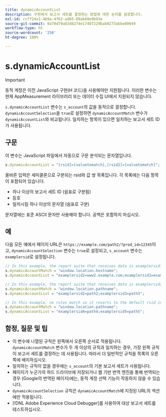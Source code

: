 ```yaml
---
title: dynamicAccountList
description: 구현에서 보고서 세트를 결정하는 방법에 대한 논리를 설정합니다.
exl-id: ccff24a1-4b9a-4f62-adb5-09ab60e9b93e
source-git-commit: 9a70d79a83d8274e17407229bab0273abbe80649
workflow-type: ht
source-wordcount: '258'
ht-degree: 100%

---
```


# s.dynamicAccountList

>[!IMPORTANT]
>
>동적 계정은 이전 JavaScript 구현(H 코드)을 사용해야만 지원됩니다. 이러한 변수는 현재 AppMeasurement 라이브러리 또는 데이터 수집 UI에서 지원되지 않습니다.

`s.dynamicAccountList` 변수는 `s_account`의 값을 동적으로 결정합니다. `dynamicAccountSelection`을 `true`로 설정하면 `dynamicAccountMatch` 변수가 `dynamicAccountList`와 비교됩니다. 일치하는 항목이 있으면 일치하는 보고서 세트 ID가 사용됩니다.

## 구문

이 변수는 JavaScript 파일에서 자동으로 구문 분석되는 문자열입니다.

```JavaScript
s.dynamicAccountList = "[rsid]=[valuetomatch],[rsid2]=[valuetomatch]";
```

올바른 입력은 세미콜론으로 구분되는 rsid와 값 쌍 목록입니다. 각 목록에는 다음 항목이 포함되어 있습니다.

* 하나 이상의 보고서 세트 ID (쉼표로 구분됨)
* 등호
* 일치시킬 하나 이상의 문자열 (쉼표로 구분)

문자열에는 표준 ASCII 문자만 사용해야 합니다. 공백은 포함하지 마십시오.

## 예

다음 모든 예에서 페이지 URL은 `https://example.com/path2/?prod_id=12345`이고, `dynamicAccountSelection` 변수는 `true`로 설정되고, `s_account` 변수는 `examplersid`로 설정됩니다.

```js
// In this example, the report suite that receives data is examplersid1.
s.dynamicAccountMatch = "window.location.hostname";
s.dynamicAccountList = "examplersid2=www2.example.com;examplersid1=example.com";

// In this example, the report suite that receives data is examplersid2.
s.dynamicAccountMatch = "window.location.pathname";
s.dynamicAccountList = "examplersid2=path2;examplersid3=path3";

// In this example, no rules match so it resorts to the default rsid in s_account, examplersid.
s.dynamicAccountMatch = "window.location.pathname";
s.dynamicAccountList = "examplersid4=path4;examplersid5=path5";
```

## 함정, 질문 및 팁

* 이 변수에 나열된 규칙은 왼쪽에서 오른쪽 순서로 적용됩니다. `dynamicAccountMatch` 변수가 두 개 이상의 규칙과 일치하는 경우, 가장 왼쪽 규칙이 보고서 세트를 결정하는 데 사용됩니다. 따라서 더 일반적인 규칙을 목록의 오른쪽에 배치하십시오.
* 일치하는 규칙이 없을 경우에는 `s_account`의 기본 보고서 세트가 사용됩니다.
* 페이지가 누군가의 하드 드라이브에 저장되거나 웹 기반 번역 엔진을 통해 번역되는 경우 (Google의 번역된 페이지)에는, 동적 계정 선택 기능이 작동하지 않을 수 있습니다.
* `dynamicAccountSelection` 규칙은 `dynamicAccountMatch`에 지정된 URL의 섹션에만 적용됩니다.
* [!DNL Adobe Experience Cloud Debugger]를 사용하여 대상 보고서 세트를 테스트하십시오.
